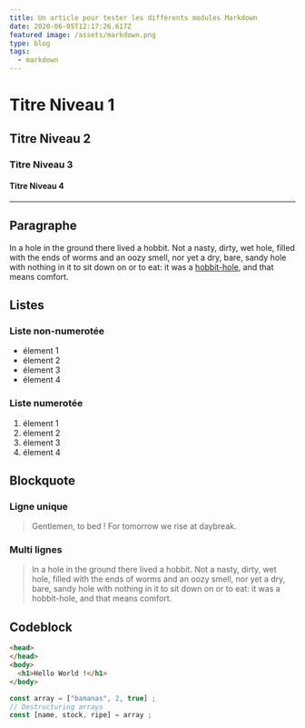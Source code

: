 ```yaml
---
title: Un article pour tester les différents modules Markdown
date: 2020-06-05T12:17:26.617Z
featured image: /assets/markdown.png
type: blog
tags:
  - markdown
---
```

# Titre Niveau 1

## Titre Niveau 2

### Titre Niveau 3

#### Titre Niveau 4

- - -

## Paragraphe

In a hole in the ground there lived a hobbit. Not a nasty, dirty, wet hole, filled with the ends of worms and an oozy smell, nor yet a dry, bare, sandy hole with nothing in it to sit down on or to eat: it was a [hobbit-hole](https://en.wikipedia.org/wiki/Hobbit#Lifestyle "Hobbit lifestyles"), and that means comfort.

## Listes

### Liste non-numerotée

- élement 1
- élement 2
- élement 3
- élement 4

### Liste numerotée

1. élement 1
2. élement 2
3. élement 3
4. élement 4

## Blockquote

### Ligne unique

> Gentlemen, to bed ! For tomorrow we rise at daybreak.

### Multi lignes

> In a hole in the ground there lived a hobbit. Not a nasty, dirty, wet hole, 
> filled with the ends of worms and an oozy smell, nor yet a dry, bare, sandy hole
> with nothing in it to sit down on or to eat: it was a hobbit-hole, and that means comfort.

## Codeblock

```html
<head>
</head>
<body>
  <h1>Hello World !</h1>
</body>
```


```javascript
const array = ["bananas", 2, true] ;
// Destructuring arrays
const [name, stock, ripe] = array ;
```